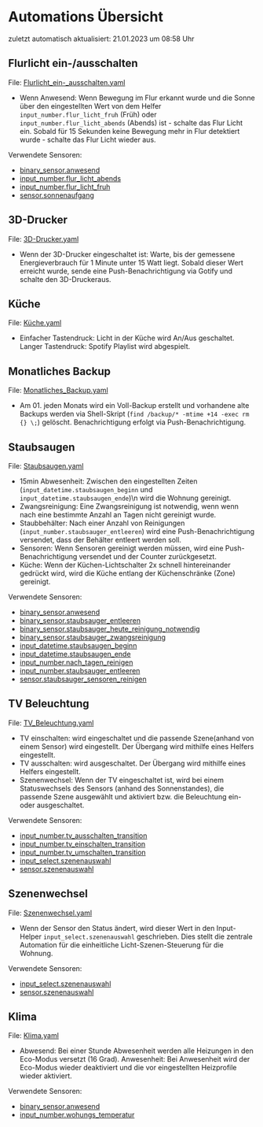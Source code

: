 # Automations Übersicht
zuletzt automatisch aktualisiert: 21.01.2023 um 08:58 Uhr 


## Flurlicht ein-/ausschalten 
File: [Flurlicht_ein-_ausschalten.yaml](Flurlicht_ein-_ausschalten.yaml)
* Wenn Anwesend: Wenn Bewegung im Flur erkannt wurde und die Sonne über  den eingestellten Wert von dem Helfer `input_number.flur_licht_fruh` (Früh) oder  `input_number.flur_licht_abends` (Abends) ist - schalte das Flur Licht ein.  Sobald für 15 Sekunden keine Bewegung mehr in Flur detektiert wurde - schalte  das Flur Licht wieder aus.


Verwendete Sensoren:
* [binary_sensor.anwesend](http://github.com/erikslevin/homeassistant/tree/main/configuration/00-custom-binary_sensor.yaml?plain=1#L23-L25)
* [input_number.flur_licht_abends](http://github.com/erikslevin/homeassistant/tree/main/configuration/00-custom-input_helpers.yaml?plain=1#L94-L96)
* [input_number.flur_licht_fruh](http://github.com/erikslevin/homeassistant/tree/main/configuration/00-custom-input_helpers.yaml?plain=1#L104-L106)
* [sensor.sonnenaufgang](http://github.com/erikslevin/homeassistant/tree/main/configuration/00-custom-sensor.yaml?plain=1#L44-L46)


## 3D-Drucker
File: [3D-Drucker.yaml](3D-Drucker.yaml)
* Wenn der 3D-Drucker eingeschaltet ist: Warte, bis der gemessene Energieverbrauch  für 1 Minute unter 15 Watt liegt. Sobald dieser Wert erreicht wurde, sende eine  Push-Benachrichtigung via Gotify und schalte den 3D-Druckeraus.


## Küche
File: [Küche.yaml](Küche.yaml)
* Einfacher Tastendruck: Licht in der Küche wird An/Aus geschaltet.  Langer Tastendruck: Spotify Playlist wird abgespielt.


## Monatliches Backup
File: [Monatliches_Backup.yaml](Monatliches_Backup.yaml)
* Am 01. jeden Monats wird ein Voll-Backup erstellt und vorhandene alte  Backups  werden via Shell-Skript (`find /backup/* -mtime +14 -exec rm {} \;`)  gelöscht. Benachrichtigung erfolgt via Push-Benachrichtigung.


## Staubsaugen
File: [Staubsaugen.yaml](Staubsaugen.yaml)
* 15min Abwesenheit: Zwischen den eingestellten Zeiten (`input_datetime.staubsaugen_beginn`  und `input_datetime.staubsaugen_ende`)\n wird die Wohnung gereinigt. 
* Zwangsreinigung:  Eine Zwangsreinigung ist notwendig, wenn wenn nach eine bestimmte Anzahl an Tagen  nicht gereinigt wurde.
* Staubbehälter: Nach einer Anzahl von Reinigungen (`input_number.staubsauger_entleeren`)  wird eine Push-Benachrichtigung versendet, dass der Behälter entleert werden soll.  
* Sensoren: Wenn Sensoren gereinigt werden müssen, wird eine Push-Benachrichtigung  versendet und der Counter zurückgesetzt.
* Küche: Wenn der Küchen-Lichtschalter  2x schnell hintereinander gedrückt wird, wird die Küche entlang der Küchenschränke  (Zone) gereinigt.


Verwendete Sensoren:
* [binary_sensor.anwesend](http://github.com/erikslevin/homeassistant/tree/main/configuration/00-custom-binary_sensor.yaml?plain=1#L23-L25)
* [binary_sensor.staubsauger_entleeren](http://github.com/erikslevin/homeassistant/tree/main/configuration/00-custom-binary_sensor.yaml?plain=1#L46-L48)
* [binary_sensor.staubsauger_heute_reinigung_notwendig](http://github.com/erikslevin/homeassistant/tree/main/configuration/00-custom-binary_sensor.yaml?plain=1#L29-L31)
* [binary_sensor.staubsauger_zwangsreinigung](http://github.com/erikslevin/homeassistant/tree/main/configuration/00-custom-binary_sensor.yaml?plain=1#L60-L62)
* [input_datetime.staubsaugen_beginn](http://github.com/erikslevin/homeassistant/tree/main/configuration/00-custom-input_helpers.yaml?plain=1#L139-L141)
* [input_datetime.staubsaugen_ende](http://github.com/erikslevin/homeassistant/tree/main/configuration/00-custom-input_helpers.yaml?plain=1#L147-L149)
* [input_number.nach_tagen_reinigen](http://github.com/erikslevin/homeassistant/tree/main/configuration/00-custom-input_helpers.yaml?plain=1#L14-L16)
* [input_number.staubsauger_entleeren](http://github.com/erikslevin/homeassistant/tree/main/configuration/00-custom-input_helpers.yaml?plain=1#L4-L6)
* [sensor.staubsauger_sensoren_reinigen](http://github.com/erikslevin/homeassistant/tree/main/configuration/00-custom-sensor.yaml?plain=1#L110-L112)


## TV Beleuchtung
File: [TV_Beleuchtung.yaml](TV_Beleuchtung.yaml)
* TV einschalten: wird eingeschaltet und die passende Szene(anhand von  einem Sensor) wird eingestellt. Der Übergang wird mithilfe eines Helfers eingestellt.  
* TV ausschalten: wird ausgeschaltet. Der Übergang wird mithilfe eines Helfers  eingestellt.
* Szenenwechsel: Wenn der TV eingeschaltet ist, wird bei einem Statuswechsels  des Sensors (anhand des Sonnenstandes), die passende Szene ausgewählt und aktiviert  bzw. die Beleuchtung ein- oder ausgeschaltet.


Verwendete Sensoren:
* [input_number.tv_ausschalten_transition](http://github.com/erikslevin/homeassistant/tree/main/configuration/00-custom-input_helpers.yaml?plain=1#L34-L36)
* [input_number.tv_einschalten_transition](http://github.com/erikslevin/homeassistant/tree/main/configuration/00-custom-input_helpers.yaml?plain=1#L24-L26)
* [input_number.tv_umschalten_transition](http://github.com/erikslevin/homeassistant/tree/main/configuration/00-custom-input_helpers.yaml?plain=1#L44-L46)
* [input_select.szenenauswahl](http://github.com/erikslevin/homeassistant/tree/main/configuration/00-custom-input_helpers.yaml?plain=1#L127-L129)
* [sensor.szenenauswahl](http://github.com/erikslevin/homeassistant/tree/main/configuration/00-custom-sensor.yaml?plain=1#L4-L6)


## Szenenwechsel
File: [Szenenwechsel.yaml](Szenenwechsel.yaml)
* Wenn der Sensor den Status ändert, wird dieser Wert in den Input-Helper  `input_select.szenenauswahl` geschrieben. Dies stellt die zentrale Automation  für die einheitliche Licht-Szenen-Steuerung für die Wohnung.


Verwendete Sensoren:
* [input_select.szenenauswahl](http://github.com/erikslevin/homeassistant/tree/main/configuration/00-custom-input_helpers.yaml?plain=1#L127-L129)
* [sensor.szenenauswahl](http://github.com/erikslevin/homeassistant/tree/main/configuration/00-custom-sensor.yaml?plain=1#L4-L6)


## Klima
File: [Klima.yaml](Klima.yaml)
* Abwesend: Bei einer Stunde Abwesenheit werden alle Heizungen in den  Eco-Modus versetzt (16 Grad).  Anwesenheit: Bei Anwesenheit wird der Eco-Modus wieder deaktiviert und die vor  eingestellten Heizprofile wieder aktiviert.


Verwendete Sensoren:
* [binary_sensor.anwesend](http://github.com/erikslevin/homeassistant/tree/main/configuration/00-custom-binary_sensor.yaml?plain=1#L23-L25)
* [input_number.wohungs_temperatur](http://github.com/erikslevin/homeassistant/tree/main/configuration/00-custom-input_helpers.yaml?plain=1#L114-L116)


